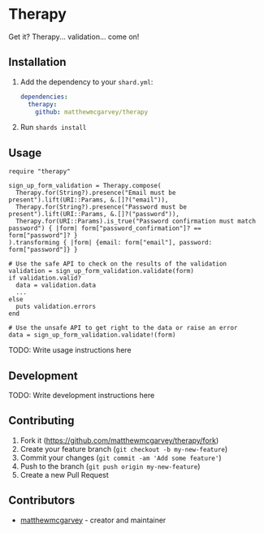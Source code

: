 # Therapy

Get it? Therapy... validation... come on!

## Installation

1. Add the dependency to your `shard.yml`:

   ```yaml
   dependencies:
     therapy:
       github: matthewmcgarvey/therapy
   ```

2. Run `shards install`

## Usage

```crystal
require "therapy"

sign_up_form_validation = Therapy.compose(
  Therapy.for(String?).presence("Email must be present").lift(URI::Params, &.[]?("email")),
  Therapy.for(String?).presence("Password must be present").lift(URI::Params, &.[]?("password")),
  Therapy.for(URI::Params).is_true("Password confirmation must match password") { |form| form["password_confirmation"]? == form["password"]? }
).transforming { |form| {email: form["email"], password: form["password"]} }

# Use the safe API to check on the results of the validation
validation = sign_up_form_validation.validate(form)
if validation.valid?
  data = validation.data
  ...
else
  puts validation.errors
end

# Use the unsafe API to get right to the data or raise an error
data = sign_up_form_validation.validate!(form)
```

TODO: Write usage instructions here

## Development

TODO: Write development instructions here

## Contributing

1. Fork it (<https://github.com/matthewmcgarvey/therapy/fork>)
2. Create your feature branch (`git checkout -b my-new-feature`)
3. Commit your changes (`git commit -am 'Add some feature'`)
4. Push to the branch (`git push origin my-new-feature`)
5. Create a new Pull Request

## Contributors

- [matthewmcgarvey](https://github.com/matthewmcgarvey) - creator and maintainer
